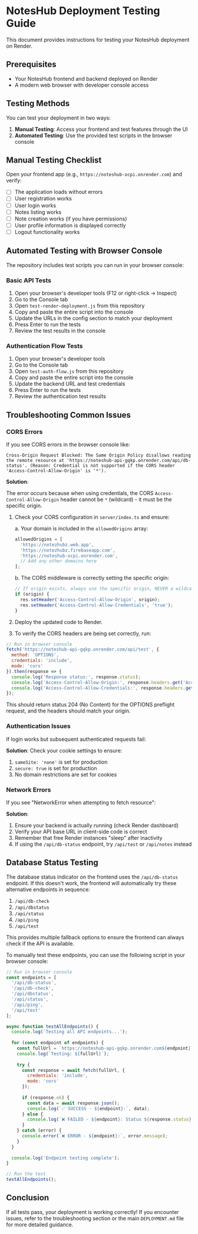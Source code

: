 # NotesHub Deployment Testing Guide

This document provides instructions for testing your NotesHub deployment on Render.

## Prerequisites

- Your NotesHub frontend and backend deployed on Render
- A modern web browser with developer console access

## Testing Methods

You can test your deployment in two ways:

1. **Manual Testing**: Access your frontend and test features through the UI
2. **Automated Testing**: Use the provided test scripts in the browser console

## Manual Testing Checklist

Open your frontend app (e.g., `https://noteshub-ocpi.onrender.com`) and verify:

- [ ] The application loads without errors
- [ ] User registration works
- [ ] User login works
- [ ] Notes listing works
- [ ] Note creation works (if you have permissions)
- [ ] User profile information is displayed correctly
- [ ] Logout functionality works

## Automated Testing with Browser Console

The repository includes test scripts you can run in your browser console:

### Basic API Tests

1. Open your browser's developer tools (F12 or right-click → Inspect)
2. Go to the Console tab
3. Open `test-render-deployment.js` from this repository
4. Copy and paste the entire script into the console
5. Update the URLs in the config section to match your deployment
6. Press Enter to run the tests
7. Review the test results in the console

### Authentication Flow Tests

1. Open your browser's developer tools
2. Go to the Console tab
3. Open `test-auth-flow.js` from this repository
4. Copy and paste the entire script into the console
5. Update the backend URL and test credentials
6. Press Enter to run the tests
7. Review the authentication test results

## Troubleshooting Common Issues

### CORS Errors

If you see CORS errors in the browser console like:

```
Cross-Origin Request Blocked: The Same Origin Policy disallows reading the remote resource at 'https://noteshub-api-gqkp.onrender.com/api/db-status'. (Reason: Credential is not supported if the CORS header 'Access-Control-Allow-Origin' is '*').
```

**Solution**: 

The error occurs because when using credentials, the CORS `Access-Control-Allow-Origin` header cannot be `*` (wildcard) - it must be the specific origin.

1. Check your CORS configuration in `server/index.ts` and ensure:

   a. Your domain is included in the `allowedOrigins` array:
   ```javascript
   allowedOrigins = [
     'https://notezhubz.web.app',
     'https://notezhubz.firebaseapp.com',
     'https://noteshub-ocpi.onrender.com',
     // Add any other domains here
   ];
   ```

   b. The CORS middleware is correctly setting the specific origin:
   ```javascript
   // If origin exists, always use the specific origin, NEVER a wildcard
   if (origin) {
     res.setHeader('Access-Control-Allow-Origin', origin);
     res.setHeader('Access-Control-Allow-Credentials', 'true');
   }
   ```

2. Deploy the updated code to Render.

3. To verify the CORS headers are being set correctly, run:
```javascript
// Run in browser console
fetch('https://noteshub-api-gqkp.onrender.com/api/test', { 
  method: 'OPTIONS',
  credentials: 'include',
  mode: 'cors'
}).then(response => {
  console.log('Response status:', response.status);
  console.log('Access-Control-Allow-Origin:', response.headers.get('Access-Control-Allow-Origin'));
  console.log('Access-Control-Allow-Credentials:', response.headers.get('Access-Control-Allow-Credentials'));
});
```

This should return status 204 (No Content) for the OPTIONS preflight request, and the headers should match your origin.

### Authentication Issues

If login works but subsequent authenticated requests fail:

**Solution**: Check your cookie settings to ensure:
1. `sameSite: 'none'` is set for production
2. `secure: true` is set for production
3. No domain restrictions are set for cookies

### Network Errors

If you see "NetworkError when attempting to fetch resource":

**Solution**:
1. Ensure your backend is actually running (check Render dashboard)
2. Verify your API base URL in client-side code is correct
3. Remember that free Render instances "sleep" after inactivity
4. If using the `/api/db-status` endpoint, try `/api/test` or `/api/notes` instead

## Database Status Testing

The database status indicator on the frontend uses the `/api/db-status` endpoint. If this doesn't work, the frontend will automatically try these alternative endpoints in sequence:

1. `/api/db-check`
2. `/api/dbstatus`
3. `/api/status`
4. `/api/ping`
5. `/api/test`

This provides multiple fallback options to ensure the frontend can always check if the API is available.

To manually test these endpoints, you can use the following script in your browser console:

```javascript
// Run in browser console
const endpoints = [
  '/api/db-status',
  '/api/db-check',
  '/api/dbstatus',
  '/api/status',
  '/api/ping',
  '/api/test'
];

async function testAllEndpoints() {
  console.log('Testing all API endpoints...');
  
  for (const endpoint of endpoints) {
    const fullUrl = `https://noteshub-api-gqkp.onrender.com${endpoint}`;
    console.log(`Testing: ${fullUrl}`);
    
    try {
      const response = await fetch(fullUrl, {
        credentials: 'include',
        mode: 'cors'
      });
      
      if (response.ok) {
        const data = await response.json();
        console.log(`✅ SUCCESS - ${endpoint}:`, data);
      } else {
        console.log(`❌ FAILED - ${endpoint}: Status ${response.status}`);
      }
    } catch (error) {
      console.error(`❌ ERROR - ${endpoint}:`, error.message);
    }
  }
  
  console.log('Endpoint testing complete');
}

// Run the test
testAllEndpoints();
```

## Conclusion

If all tests pass, your deployment is working correctly! If you encounter issues, refer to the troubleshooting section or the main `DEPLOYMENT.md` file for more detailed guidance.
